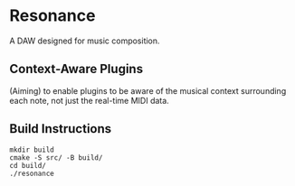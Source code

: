 # Resonance
A DAW designed for music composition.

## Context-Aware Plugins
(Aiming) to enable plugins to be aware of the musical context surrounding each note, not just the real-time MIDI data.

## Build Instructions
```
mkdir build
cmake -S src/ -B build/
cd build/
./resonance
```
